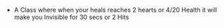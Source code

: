 - A Class where when your heals reaches 2 hearts or 4/20 Health it will make you Invisible for 30 secs or 2 Hits
